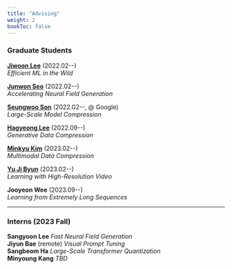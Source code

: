 ```yaml
---
title: "Advising"
weight: 2
bookToc: false
---
```


### **Graduate Students**
[**Jiwoon Lee**](mailto:jwlee9702@postech.ac.kr) (2022.02--)   
_Efficient ML in the Wild_

[**Junwon Seo**](mailto:junwon.seo@postech.ac.kr) (2022.02--)  
_Accelerating Neural Field Generation_

[**Seungwoo Son**](mailto:swson@postech.ac.kr) (2022.02--, @ Google)  
_Large-Scale Model Compression_

[**Hagyeong Lee**](mailto:hagyeonglee@postech.ac.kr) (2022.09--)  
_Generative Data Compression_

[**Minkyu Kim**](mailto:minkyu4506@postech.ac.kr) (2023.02--)  
_Multimodal Data Compression_

[**Yu Ji Byun**](mailto:yujibyun@postech.ac.kr) (2023.02--)  
_Learning with High-Resolution Video_  

**Jooyeon Wee** (2023.09--)  
_Learning from Extremely Long Sequences_  

---

### **Interns (2023 Fall)**  
**Sangyoon Lee** _Fast Neural Field Generation_  
**Jiyun Bae** (remote) _Visual Prompt Tuning_  
**Sangbeom Ha** _Large-Scale Transformer Quantization_  
**Minyoung Kang** _TBD_